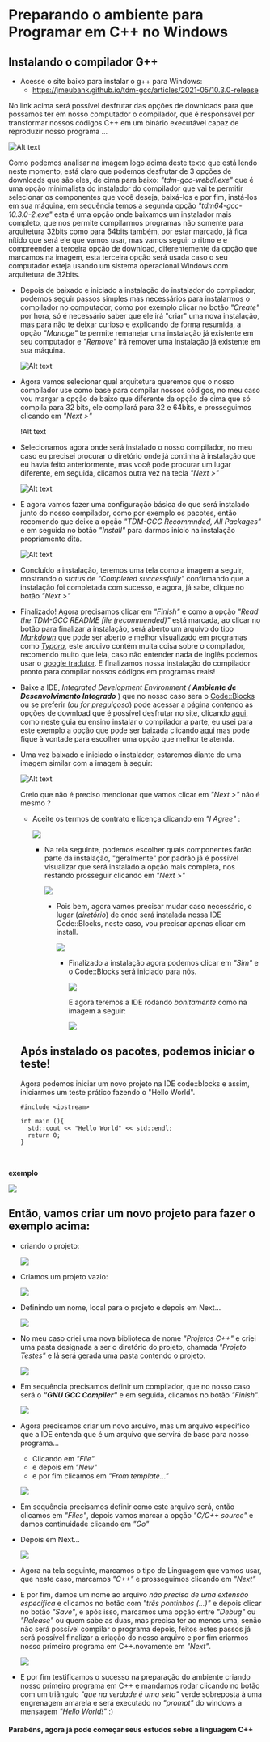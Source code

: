 # Preparando o ambiente para Programar em C++ no Windows 

## Instalando o compilador G++

* Acesse o site baixo para instalar o g++ para Windows:
  * https://jmeubank.github.io/tdm-gcc/articles/2021-05/10.3.0-release

No link acima será possível desfrutar das opções de downloads para que possamos ter em nosso computador o compilador, que é responsável por transformar nossos códigos C++ em um binário executável capaz de reproduzir nosso programa ...

![Alt text](https://github.com/bynmboy/gcc-windows-guide/blob/main/img/tdmgcc.PNG)

Como podemos analisar na imagem logo acima deste texto que está lendo neste momento, está claro que podemos desfrutar de 3 opções de downloads que são eles, de cima para baixo: *"tdm-gcc-webdl.exe"* que é uma opção minimalista do instalador do compilador que vai te permitir selecionar os componentes que você deseja, baixá-los e por fim, instá-los em sua máquina, em sequência temos a segunda opção *"tdm64-gcc-10.3.0-2.exe"* esta é uma opção onde baixamos um instalador mais completo, que nos permite compilarmos programas não somente para arquitetura 32bits como para 64bits também, por estar marcado, já fica nítido que será ele que vamos usar, mas vamos seguir o ritmo e e compreender a terceira opção de download, diferentemente da opção que marcamos na imagem, esta terceira opção será usada caso o seu computador esteja usando um sistema operacional Windows com arquitetura de 32bits.

* Depois de baixado e iniciado a instalação do instalador do compilador, podemos seguir passos simples mas necessários para instalarmos o compilador no computador, como por exemplo clicar no botão *"Create"* por hora, só é necessário saber que ele irá "criar" uma nova instalação, mas para não te deixar curioso e explicando de forma resumida, a opção *"Manage"* te permite remanejar uma instalação já existente em seu computador e *"Remove"* irá remover uma instalação já existente em sua máquina.

  ![Alt text](https://github.com/bynmboy/gcc-windows-guide/blob/main/img/tdm-setup.PNG)

* Agora vamos selecionar qual arquitetura queremos que o nosso compilador use como base para compilar nossos códigos, no meu caso vou margar a opção de baixo que diferente da opção de cima que só compila para 32 bits, ele compilará para 32 e 64bits, e prosseguimos clicando em *"Next >"*

  !Alt text[](https://github.com/bynmboy/gcc-windows-guide/blob/main/img/gccarch.PNG)

* Selecionamos agora onde será instalado o nosso compilador, no meu caso eu precisei procurar o diretório onde já continha à instalação que eu havia feito anteriormente, mas você pode procurar um lugar diferente, em seguida, clicamos outra vez na tecla *"Next >"*

  ![Alt text](https://github.com/bynmboy/gcc-windows-guide/blob/main/img/dirsetup.png)

* E agora vamos fazer uma configuração básica do que será instalado junto do nosso compilador, como por exemplo os pacotes, então recomendo que deixe a opção *"TDM-GCC Recommnded, All Packages"* e em seguida no botão *"Install"* para darmos início na instalação propriamente dita.

  ![Alt text](https://github.com/bynmboy/gcc-windows-guide/blob/main/img/instalation.png)

* Concluído a instalação, teremos uma tela como a imagem a seguir, mostrando o *status* de *"Completed successfully"* confirmando que a instalação foi completada com sucesso, e agora, já sabe, clique no botão *"Next >"*

* Finalizado! Agora precisamos clicar em *"Finish"* e como a opção *"Read the TDM-GCC README file (recommended)"* está marcada, ao clicar no botão para finalizar a instalação, será aberto um arquivo do tipo [*Markdown*](https://pt.wikipedia.org/wiki/Markdown) que pode ser aberto e melhor visualizado em programas como [*Typora*](https://typora.io/), este arquivo contém muita coisa sobre o compilador, recomendo muito que leia, caso não entender nada de inglês podemos usar o [google tradutor](https://translate.google.com.br/?hl=pt-BR). E finalizamos nossa instalação do compilador pronto para compilar nossos códigos em programas reais!

* Baixe a IDE, *Integrated Development Environment (*  ***Ambiente de Desenvolvimento Integrado*** ) que no nosso caso sera o [Code::Blocks](https://www.codeblocks.org/) ou se preferir (*ou for preguiçoso*) pode acessar a página contendo as opções de download que é possível desfrutar no site, clicando [aqui](https://www.fosshub.com/Code-Blocks.html?dwl=codeblocks-20.03-setup.exe), como neste guia eu ensino instalar o compilador a parte, eu usei para este exemplo a opção que pode ser baixada clicando [aqui](https://www.fosshub.com/Code-Blocks.html?dwl=codeblocks-20.03-setup.exe) mas pode fique à vontade para escolher uma opção que melhor te atenda.

* Uma vez baixado e iniciado o instalador, estaremos diante de uma imagem similar com a imagem à seguir:

  ![Alt text](https://github.com/bynmboy/gcc-windows-guide/blob/main/img/codeblocks1.png)

  Creio que não é preciso mencionar que vamos clicar em *"Next >"* não é mesmo ?

  * Aceite os termos de contrato e licença clicando em *"I Agree"* :

    ![](https://github.com/bynmboy/gcc-windows-guide/tree/main/img/codeblocks2.png)

    * Na tela seguinte, podemos escolher quais componentes farão parte da instalação, "geralmente" por padrão já é possível visualizar que será instalado a opção mais completa, nos restando prosseguir clicando em *"Next >"*

      ![](https://github.com/bynmboy/gcc-windows-guide/tree/main/img/codeblocks3.png)

      * Pois bem, agora vamos precisar mudar caso necessário, o lugar (*diretório*) de onde será instalada nossa IDE Code::Blocks, neste caso, vou precisar apenas clicar em install.

        ![](https://github.com/bynmboy/gcc-windows-guide/tree/main/img/codeblocks4.png)

        * Finalizado a instalação agora podemos clicar em *"Sim"* e o Code::Blocks será iniciado para nós.

          ![](https://github.com/bynmboy/gcc-windows-guide/tree/main/img/codeblocks5.png)

          E agora teremos a IDE rodando *bonitamente* como na imagem a seguir:

          ![](https://github.com/bynmboy/gcc-windows-guide/tree/main/img/codeblocks6.png)

  ## Após instalado os pacotes, podemos iniciar o teste!

  Agora podemos iniciar um novo projeto na IDE code::blocks e assim, iniciarmos um teste prático fazendo o "Hello World".

  

  ```
  #include <iostream>
  
  int main (){
  	std::cout << "Hello World" << std::endl;
  	return 0;
  }
  ```

  ​			

**exemplo**

![](https://github.com/bynmboy/gcc-windows-guide/tree/main/img/helloworld.png)



## Então, vamos criar um novo projeto para fazer o exemplo acima:

* criando o projeto:

  ![](https://github.com/bynmboy/gcc-windows-guide/tree/main/img/newproject.png)

  

* Criamos um projeto vazio:

  ![](https://github.com/bynmboy/gcc-windows-guide/tree/main/img/empty.png)

  

* Definindo um nome, local para o projeto e depois em Next...

  ![](https://github.com/bynmboy/gcc-windows-guide/tree/main/img/setname.png)

* No meu caso criei uma nova biblioteca de nome *"Projetos C++"* e criei uma pasta designada a ser o diretório do projeto, chamada *"Projeto Testes"* e lá será gerada uma pasta contendo o projeto.

  ![](https://github.com/bynmboy/gcc-windows-guide/tree/main/img/folder.png)

* Em sequência precisamos definir um compilador, que no nosso caso será o ***"GNU GCC Compiler"*** e em seguida, clicamos no botão *"Finish"*.

  ![](https://github.com/bynmboy/gcc-windows-guide/tree/main/img/compiler.png)

* Agora precisamos criar um novo arquivo, mas um arquivo especifico que a IDE entenda que é um arquivo que servirá de base para nosso programa...

  * Clicando em *"File"*
  * e depois em *"New"*
  * e por fim clicamos em *"From template..."*

  ![](https://github.com/bynmboy/gcc-windows-guide/tree/main/img/file.png)

* Em sequência precisamos definir como este arquivo será, então clicamos em *"Files"*, depois vamos marcar a opção *"C/C++ source"* e damos continuidade clicando em *"Go"*

* Depois em Next...

  ![](https://github.com/bynmboy/gcc-windows-guide/tree/main/img/next.png)

* Agora na tela seguinte, marcamos o tipo de Linguagem que vamos usar, que neste caso, marcamos *"C++"* e prosseguimos clicando em *"Next"*

* E por fim, damos um nome ao arquivo *não precisa de uma extensão específica* e clicamos no botão com *"três pontinhos (...)"*  e depois clicar no botão *"Save"*, e após isso, marcamos uma opção entre *"Debug"* ou *"Release"* ou quem sabe as duas, mas precisa ter ao menos uma, senão não será possível compilar o programa depois, feitos estes passos já será possível finalizar a criação do nosso arquivo e por fim criarmos nosso primeiro programa em C++.novamente em *"Next"*.

  ![](https://github.com/bynmboy/gcc-windows-guide/tree/main/img/setname.png)

* E por fim testificamos o sucesso na preparação do ambiente criando nosso primeiro programa em C++ e mandamos rodar clicando no botão com um triângulo *"que na verdade é uma seta"*  verde sobreposta à uma engrenagem amarela e será executado no *"prompt"* do windows a mensagem *"Hello World!"* :) 



#### Parabéns, agora já pode começar seus estudos sobre a linguagem C++

